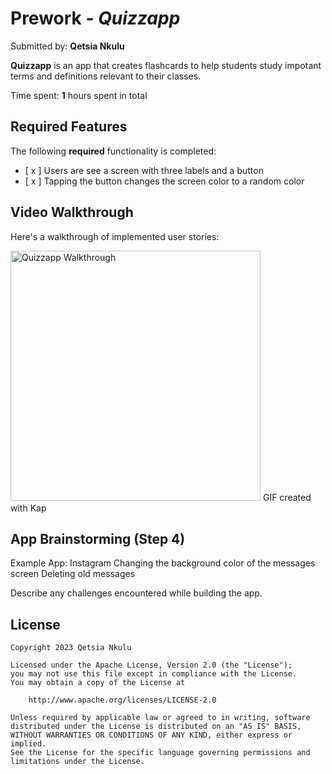 # Prework - *Quizzapp*

Submitted by: **Qetsia Nkulu**

**Quizzapp** is an app that creates flashcards to help students study impotant terms and definitions relevant to their classes.

Time spent: **1** hours spent in total

## Required Features

The following **required** functionality is completed:

- [ x ] Users are see a screen with three labels and a button
- [ x ] Tapping the button changes the screen color to a random color
 
## Video Walkthrough

Here's a walkthrough of implemented user stories:

<img src='https://i.imgur.com/cvksoDN.gif' title='Quizzapp Walkthrough' width='400' alt='Quizzapp Walkthrough' />
GIF created with Kap


## App Brainstorming (Step 4)

Example App: Instagram
 Changing the background color of the messages screen
 Deleting old messages

Describe any challenges encountered while building the app.

## License

    Copyright 2023 Qetsia Nkulu

    Licensed under the Apache License, Version 2.0 (the "License");
    you may not use this file except in compliance with the License.
    You may obtain a copy of the License at

        http://www.apache.org/licenses/LICENSE-2.0

    Unless required by applicable law or agreed to in writing, software
    distributed under the License is distributed on an "AS IS" BASIS,
    WITHOUT WARRANTIES OR CONDITIONS OF ANY KIND, either express or implied.
    See the License for the specific language governing permissions and
    limitations under the License.

